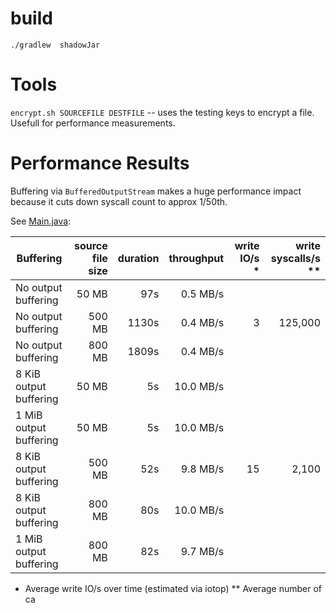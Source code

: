 build
=======

`./gradlew  shadowJar`


Tools
=========

`encrypt.sh SOURCEFILE DESTFILE` -- uses the testing keys to encrypt a file. Usefull for performance measurements.

Performance Results
===================

Buffering via `BufferedOutputStream` makes a huge performance impact because it cuts down syscall count to approx 1/50th.

See [Main.java](./src/main/java/name/neuhalfen/projects/crypto/bouncycastle/examples/openpgp/Main.java):

| Buffering              | source file size   | duration | throughput|write IO/s *| write syscalls/s ** |
|------------------------|-------------------:|---------:|----------:|-----------:|-----------:|
| No output buffering    |  50 MB             |   97s    |  0.5 MB/s |            |            |
| No output buffering    | 500 MB             | 1130s    |  0.4 MB/s |   3        | 125,000    |
| No output buffering    | 800 MB             | 1809s    |  0.4 MB/s |            |            |
| 8 KiB output buffering |  50 MB             |    5s    | 10.0 MB/s |            |            |
| 1 MiB output buffering |  50 MB             |    5s    | 10.0 MB/s |            |            |
| 8 KiB output buffering | 500 MB             |   52s    |  9.8 MB/s |  15        |   2,100    |
| 8 KiB output buffering | 800 MB             |   80s    | 10.0 MB/s |            |            |
| 1 MiB output buffering | 800 MB             |   82s    |  9.7 MB/s |            |            |


* Average write IO/s over time (estimated via iotop)
** Average number of ca
